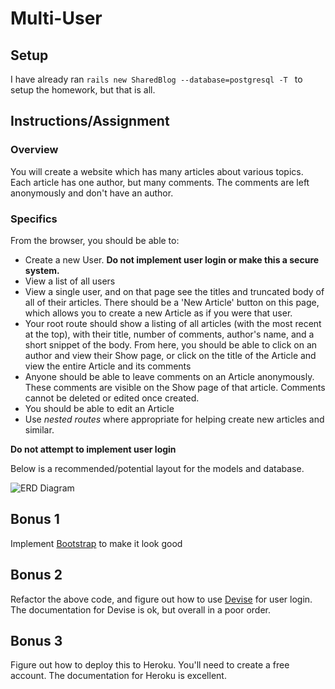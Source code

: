 # Multi-User

## Setup

I have already ran `rails new SharedBlog --database=postgresql -T
` to setup the homework, but that is all.

## Instructions/Assignment

### Overview

You will create a website which has many articles about various topics. Each article has one author, but many comments. The comments are left anonymously and don't have an author.

### Specifics

From the browser, you should be able to:

- Create a new User. **Do not implement user login or make this a secure system.**
- View a list of all users
- View a single user, and on that page see the titles and truncated body of all of their articles. There should be a 'New Article' button on this page, which allows you to create a new Article as if you were that user.
- Your root route should show a listing of all articles (with the most recent at the top), with their title, number of comments, author's name, and a short snippet of the body. From here, you should be able to click on an author and view their Show page, or click on the title of the Article and view the entire Article and its comments
- Anyone should be able to leave comments on an Article anonymously. These comments are visible on the Show page of that article. Comments cannot be deleted or edited once created.
- You should be able to edit an Article
- Use *nested routes* where appropriate for helping create new articles and similar.

**Do not attempt to implement user login**

Below is a recommended/potential layout for the models and database.

![ERD Diagram](http://i.imgur.com/yf0j4VZ.png "Suggested model layout")

## Bonus 1

Implement [Bootstrap](http://getbootstrap.com/) to make it look good

## Bonus 2

Refactor the above code, and figure out how to use [Devise](https://github.com/plataformatec/devise) for user login. The documentation for Devise is ok, but overall in a poor order.

## Bonus 3

Figure out how to deploy this to Heroku. You'll need to create a free account. The documentation for Heroku is excellent.
